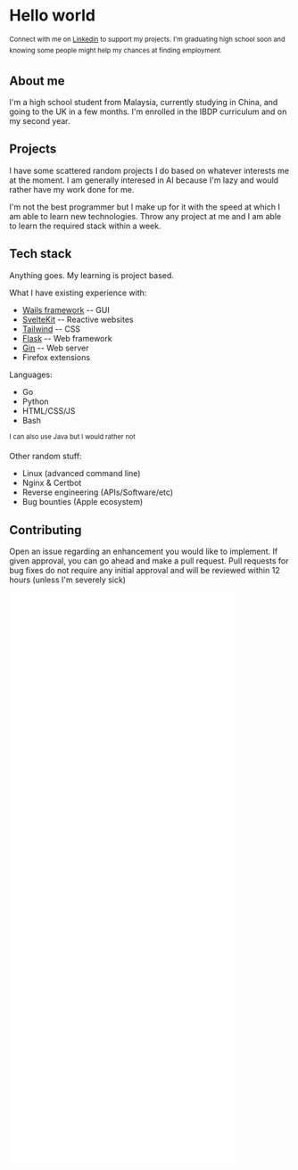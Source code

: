 # Hello world
<sup>Connect with me on [Linkedin](https://www.linkedin.com/in/acheong08/) to support my projects. I'm graduating high school soon and knowing some people might help my chances at finding employment.</sup>

## About me
I'm a high school student from Malaysia, currently studying in China, and going to the UK in a few months. I'm enrolled in the IBDP curriculum and on my second year. 

## Projects
I have some scattered random projects I do based on whatever interests me at the moment. I am generally interesed in AI because I'm lazy and would rather have my work done for me.

I'm not the best programmer but I make up for it with the speed at which I am able to learn new technologies. Throw any project at me and I am able to learn the required stack within a week.

## Tech stack
Anything goes. My learning is project based.

What I have existing experience with:
- [Wails framework](https://github.com/wailsapp/wails) -- GUI
- [SvelteKit](https://github.com/sveltejs/kit) -- Reactive websites
- [Tailwind](https://tailwindcss.com/) -- CSS
- [Flask](https://github.com/pallets/flask) -- Web framework
- [Gin](https://github.com/gin-gonic/gin) -- Web server
- Firefox extensions

Languages:
- Go
- Python
- HTML/CSS/JS
- Bash

<sup>I can also use Java but I would rather not</sup>

Other random stuff:
- Linux (advanced command line)
- Nginx & Certbot
- Reverse engineering (APIs/Software/etc)
- Bug bounties (Apple ecosystem)

## Contributing
Open an issue regarding an enhancement you would like to implement. If given approval, you can go ahead and make a pull request. Pull requests for bug fixes do not require any initial approval and will be reviewed within 12 hours (unless I'm severely sick)


![Metrics](https://raw.githubusercontent.com/acheong08/acheong08/main/github-metrics.svg)
